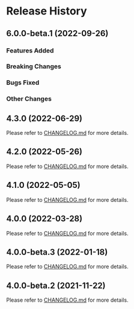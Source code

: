 # Release History

## 6.0.0-beta.1 (2022-09-26)

### Features Added

### Breaking Changes

### Bugs Fixed

### Other Changes

## 4.3.0 (2022-06-29)

Please refer to [CHANGELOG.md](https://github.com/Azure/azure-sdk-for-java/blob/5715c1bf3d88941760ed5aa3ebce216eee8fa50a/sdk/spring/CHANGELOG.md#430-2022-06-29) for more details.

## 4.2.0 (2022-05-26)

Please refer to [CHANGELOG.md](https://github.com/Azure/azure-sdk-for-java/blob/661f96907492dde46c4939bed587999d4d6979f2/sdk/spring/CHANGELOG.md#420-2022-05-26) for more details.

## 4.1.0 (2022-05-05)

Please refer to [CHANGELOG.md](https://github.com/Azure/azure-sdk-for-java/blob/05a1dcfea12e99293180931d53cbd0d0964fb297/sdk/spring/CHANGELOG.md#410-2022-05-05) for more details.

## 4.0.0 (2022-03-28)

Please refer to [CHANGELOG.md](https://github.com/Azure/azure-sdk-for-java/blob/b8e2cc8bf4b1d89b6d9156cd94d762009c74afbf/sdk/spring/CHANGELOG.md#400-2022-03-28) for more details.

## 4.0.0-beta.3 (2022-01-18)

Please refer to [CHANGELOG.md](https://github.com/Azure/azure-sdk-for-java/blob/53054b2bbfc21afe36f6f3cee1ff1da72ba0d38a/sdk/spring/CHANGELOG.md#400-beta3-2022-01-18) for more details.

## 4.0.0-beta.2 (2021-11-22)

Please refer to [CHANGELOG.md](https://github.com/Azure/azure-sdk-for-java/blob/430fdbfae956667b1576a8e6b609810b9441442c/sdk/spring/CHANGELOG.md) for more details.

